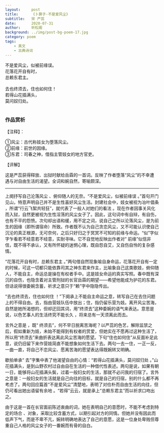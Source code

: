 ```yaml
---
layout:     post
title:      《卜算子·不是爱风尘》
subtitle:   宋 严蕊
date:       2020-07-31
author:     听松阁
background: ../img/post-bg-poem-17.jpg
category: poem
tags:
    - 美文
    - 古典诗词
---
```


不是爱风尘，似被前缘误。<br>
花落花开自有时，<br>
总赖东君主。<br>
<br>
去也终须去，住也如何住！<br>
若得山花插满头，<br>
莫问奴归处。<br>
<br>

### 作品赏析

【注释】：

①风尘：古代称妓女为堕落风尘。<br>
②前缘：前世的因缘。<br>
③东君：司春之神，借指主管妓女的地方官吏。<br>

【评解】

这是严蕊获得释放、出狱时献给岳霖的一首词。反映了作者堕落“风尘”的不幸遭
遇与对自由生活的渴望。全词和婉自然，寄喻颇深。

---------------------
上阕抒写自己沦落风尘 、俯仰随人的无奈。“不是爱风尘，似被前缘误 。”首句开门见山，特意声明自己并不是生性喜好风尘生活。封建社会中，妓女被视为冶叶倡条 ，所谓“行云飞絮共轻狂”，就代表了一般人对她们的看法 。现在作者因事关风化而入狱，自然更被视为生性淫荡的风尘女子了。因此，这句词中有自辩，有自伤，也有不平的怨愤。次句却出语和缓，用不定之词，说自己之所以沦落风尘，是为前生的因缘（即所谓宿命）所致。作者既不认为自己贪恋风尘，又不可能认识使自己沉沦的真正根源，无可奈何，之后只好归之于冥冥不可知的前缘与命运。“似”字似字乍看若不经意若不经意，实耐寻味。它不自觉地反映出作者对“ 前缘”似信非信，既不得不承认，又有所怀疑的迷惘心理，既自怨自艾，又自伤自怜的复杂感情。

“花落花开自有时，总赖东君主 。”两句借自然现象喻自身命运，花落花开自有一定的时候，可这一切都只能依靠司其之神东君来作主，比喻象自己这类歌妓，俯仰随人，不能自主，命运总是操在有权者手中。这是妓女命运的真实写照。春中既有深沉的自伤，也隐含着对主管刑狱的长官岳霖的期望——希望他能成为护花的东君。但话说得很委婉含蓄，祈求之意只于“赖”字中隐隐传出。

“去也终须去，住也如何住 ！”下阕承上不能自主命运之意，转写自己在去住问题上的不得自由。去，指由营妓队伍中放出；住，指仍留乐营为妓。离开风尘苦海，自然是她所渴想的，但却迂回其词，用“终须去”这种委婉的语气来表达。意思是说，以色艺事人的生活终究不能长久 ，将来总有一天须离此而去。

言外之意是 ，既“ 终须去”，何不早日脱离苦海呢？以严蕊的色艺，解除监禁之后，假如重新为妓，未始不能得到有权者的赏爱，但她实在不愿再过这种生活了，所以用“终须去”来曲折表达离此风尘苦海的愿望。下句“住也如何住”从反面补足此意，说仍旧留下来作营妓简直不能想象如何生活下去。两句一去一住，一正一反，一曲一直，将自己不恋风尘、愿离苦海的愿望表达得既婉转又明确。

歇拍单承“ 去”字集中表了他渴望自由的心情：“若得山花插满头，莫问奴归处 。”山花插满头，是到山野农村过自由自在生活的一种借代性表述。两句是说，如果有朝一日，能够将山花插满头鬓，过着一般妇女的生活，那就不必问我的归宿了。言外之意是：一般妇女的生活就是自己向往的目标，就是自己的归宿，别的什么都不再考虑了。两句回应篇首“不是爱风尘”清楚地，表明了对俭朴而自由生活的向往，但仍可看出她出语留有余地 。“若得”云云，就是承上“总赖东君主”而以祈求口吻出之。

由于这是一首在长官面前陈述衷曲的词，她在表明自己的意愿时，不能不考虑到特定的场合 、对象，采取比较含蓄方式，以期引起对方的同情。但她并没有因此而低声下气，而是不卑不亢，婉转明确地表达了自己的意愿，这是一位身处卑贱但尊重自己人格的风尘女子的一番婉而有骨的自白。
